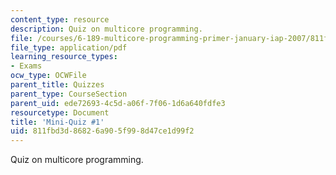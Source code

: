 ```yaml
---
content_type: resource
description: Quiz on multicore programming.
file: /courses/6-189-multicore-programming-primer-january-iap-2007/811fbd3d86826a905f998d47ce1d99f2_quiz1.pdf
file_type: application/pdf
learning_resource_types:
- Exams
ocw_type: OCWFile
parent_title: Quizzes
parent_type: CourseSection
parent_uid: ede72693-4c5d-a06f-7f06-1d6a640fdfe3
resourcetype: Document
title: 'Mini-Quiz #1'
uid: 811fbd3d-8682-6a90-5f99-8d47ce1d99f2
---
```

Quiz on multicore programming.